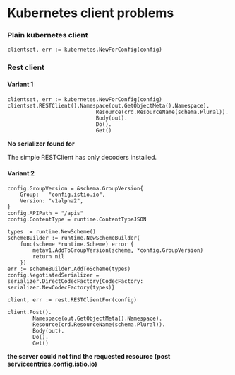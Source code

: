 
# Kubernetes client problems

### Plain kubernetes client


```
clientset, err := kubernetes.NewForConfig(config)
```

### Rest client

#### Variant 1

```
clientset, err := kubernetes.NewForConfig(config)
clientset.RESTClient().Namespace(out.GetObjectMeta().Namespace).
                      		Resource(crd.ResourceName(schema.Plural)).
                      		Body(out).
                      		Do().
                      		Get()
```

**No serializer found for**

The simple RESTClient has only decoders installed.

#### Variant 2


```
config.GroupVersion = &schema.GroupVersion{
    Group:   "config.istio.io",
    Version: "v1alpha2",
}
config.APIPath = "/apis"
config.ContentType = runtime.ContentTypeJSON

types := runtime.NewScheme()
schemeBuilder := runtime.NewSchemeBuilder(
    func(scheme *runtime.Scheme) error {
        metav1.AddToGroupVersion(scheme, *config.GroupVersion)
        return nil
    })
err := schemeBuilder.AddToScheme(types)
config.NegotiatedSerializer = serializer.DirectCodecFactory{CodecFactory: serializer.NewCodecFactory(types)}

client, err := rest.RESTClientFor(config)

client.Post().
		Namespace(out.GetObjectMeta().Namespace).
		Resource(crd.ResourceName(schema.Plural)).
		Body(out).
		Do().
		Get()

```

**the server could not find the requested resource (post serviceentries.config.istio.io)**